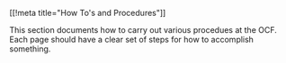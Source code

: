 [[!meta title="How To's and Procedures"]]

This section documents how to carry out various procedues at the OCF. Each
page should have a clear set of steps for how to accomplish something.
